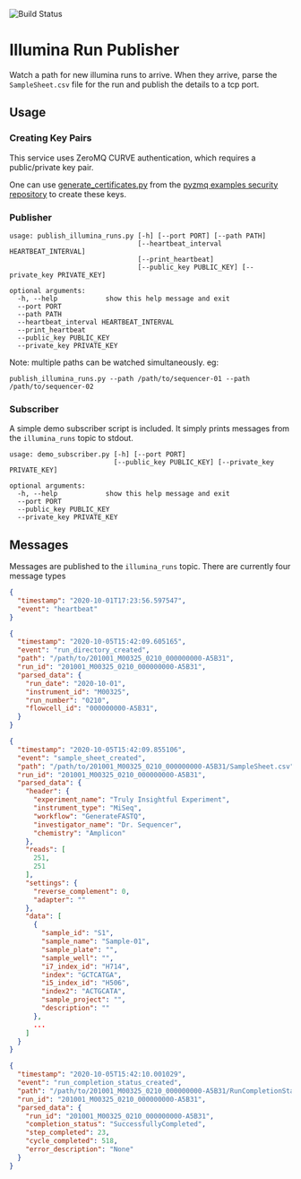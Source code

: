 ![Build Status](https://github.com/BCCDC-PHL/illumina-run-publisher/workflows/Test/badge.svg)

# Illumina Run Publisher

Watch a path for new illumina runs to arrive. When they arrive, parse the `SampleSheet.csv` file for the run and publish the details to a tcp port.

## Usage

### Creating Key Pairs

This service uses ZeroMQ CURVE authentication, which requires a public/private key pair.

One can use [generate_certificates.py](https://github.com/zeromq/pyzmq/blob/master/examples/security/generate_certificates.py) from the [pyzmq examples security repository](https://github.com/zeromq/pyzmq/tree/master/examples/security) to create these keys.

### Publisher

```
usage: publish_illumina_runs.py [-h] [--port PORT] [--path PATH]
                                [--heartbeat_interval HEARTBEAT_INTERVAL]
                                [--print_heartbeat]
                                [--public_key PUBLIC_KEY] [--private_key PRIVATE_KEY]

optional arguments:
  -h, --help            show this help message and exit
  --port PORT
  --path PATH
  --heartbeat_interval HEARTBEAT_INTERVAL
  --print_heartbeat
  --public_key PUBLIC_KEY
  --private_key PRIVATE_KEY
```

Note: multiple paths can be watched simultaneously. eg:

```
publish_illumina_runs.py --path /path/to/sequencer-01 --path /path/to/sequencer-02
```

### Subscriber

A simple demo subscriber script is included. It simply prints messages from the `illumina_runs` topic to stdout.

```
usage: demo_subscriber.py [-h] [--port PORT]
                          [--public_key PUBLIC_KEY] [--private_key PRIVATE_KEY]

optional arguments:
  -h, --help            show this help message and exit
  --port PORT
  --public_key PUBLIC_KEY
  --private_key PRIVATE_KEY
```

## Messages

Messages are published to the `illumina_runs` topic. There are currently four message types

```json
{
  "timestamp": "2020-10-01T17:23:56.597547",
  "event": "heartbeat"
}
```

```json
{
  "timestamp": "2020-10-05T15:42:09.605165",
  "event": "run_directory_created",
  "path": "/path/to/201001_M00325_0210_000000000-A5B31",
  "run_id": "201001_M00325_0210_000000000-A5B31",
  "parsed_data": {
    "run_date": "2020-10-01",
    "instrument_id": "M00325",
    "run_number": "0210",
    "flowcell_id": "000000000-A5B31",
  }
}
```

```json
{
  "timestamp": "2020-10-05T15:42:09.855106",
  "event": "sample_sheet_created",
  "path": "/path/to/201001_M00325_0210_000000000-A5B31/SampleSheet.csv",
  "run_id": "201001_M00325_0210_000000000-A5B31",
  "parsed_data": {
    "header": {
      "experiment_name": "Truly Insightful Experiment",
      "instrument_type": "MiSeq",
      "workflow": "GenerateFASTQ",
      "investigator_name": "Dr. Sequencer",
      "chemistry": "Amplicon"
    },
    "reads": [
      251,
      251
    ],
    "settings": {
      "reverse_complement": 0,
      "adapter": ""
    },
    "data": [
      {
        "sample_id": "S1",
        "sample_name": "Sample-01",
        "sample_plate": "",
        "sample_well": "",
        "i7_index_id": "H714",
        "index": "GCTCATGA",
        "i5_index_id": "H506",
        "index2": "ACTGCATA",
        "sample_project": "",
        "description": ""
      },
      ...
    ]
  }
}
```

```json
{
  "timestamp": "2020-10-05T15:42:10.001029",
  "event": "run_completion_status_created",
  "path": "/path/to/201001_M00325_0210_000000000-A5B31/RunCompletionStatus.xml",
  "run_id": "201001_M00325_0210_000000000-A5B31",
  "parsed_data": {
    "run_id": "201001_M00325_0210_000000000-A5B31",
    "completion_status": "SuccessfullyCompleted",
    "step_completed": 23,
    "cycle_completed": 518,
    "error_description": "None"
  }
}
```
